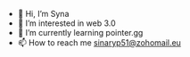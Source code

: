 - 👋 Hi, I’m Syna
- 👀 I’m interested in web 3.0
- 🌱 I’m currently learning pointer.gg
- 📫 How to reach me sinaryp51@zohomail.eu

<!---
Synaryp/Synaryp is a ✨ special ✨ repository because its `README.md` (this file) appears on your GitHub profile.
You can click the Preview link to take a look at your changes.
--->
